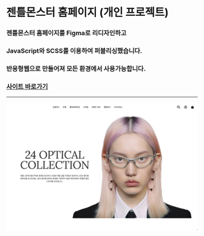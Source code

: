 # 젠틀몬스터 홈페이지 (개인 프로젝트)

### 젠틀몬스터 홈페이지를 Figma로 리디자인하고 
### JavaScript와 SCSS를 이용하여 퍼블리싱했습니다. 
### 반응형웹으로 만들어져 모든 환경에서 사용가능합니다.

### [사이트 바로가기](https://tjghwns93.github.io/gentlemonster/)

----

![portfolio](https://github.com/tjghwns93/images/blob/main/gentlemonster.png?raw=true)

